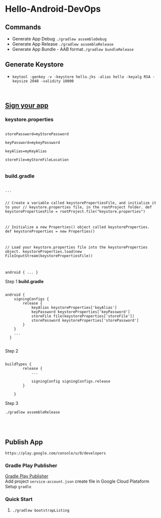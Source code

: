 # Hello-Android-DevOps

<h2>Commands</h2>
<ul>
    <li>Generate App Debug <code>./gradlew assembleDebug</code></li>
    <li>Generate App Release <code>./gradlew assembleRelease</code></li>
    <li>Generate App Bundle - AAB format<code>./gradlew bundleRelease</code></li>
</ul>

<h2>Generate Keystore</h2>
<ul>
    <li><code>keytool -genkey -v -keystore hello.jks -alias hello -keyalg RSA -keysize 2048 -validity 10000</code></li>
</ul>

<br/>
<h2><bold><a href="https://developer.android.com/studio/publish/app-signing">Sign your app</a></bold></h2>

<h3><b>keystore.properties</b></h3>
<code>
storePassword=myStorePassword</br>
keyPassword=mykeyPassword</br>
keyAlias=myKeyAlias</br>
storeFile=myStoreFileLocation</br>
</code>
<h3><b>build.gradle</b></h3>
<code>
...

// Create a variable called keystorePropertiesFile, and initialize it to your
// keystore.properties file, in the rootProject folder.
def keystorePropertiesFile = rootProject.file("keystore.properties")

// Initialize a new Properties() object called keystoreProperties.
def keystoreProperties = new Properties()

// Load your keystore.properties file into the keystoreProperties object.
keystoreProperties.load(new FileInputStream(keystorePropertiesFile))

android {
    ...
}
</code>
<p>Step 1 <b>build.gradle</b></p>
<code>
android {
    signingConfigs {
        release {
            keyAlias keystoreProperties['keyAlias']
            keyPassword keystoreProperties['keyPassword']
            storeFile file(keystoreProperties['storeFile'])
            storePassword keystoreProperties['storePassword']
        }
    }
    ...
  }
  </code>

<p>Step 2</p>
<code>
buildTypes {
        release {
            ... <br/>
            signingConfig signingConfigs.release
        }<br/>
    }
</code>
<p>Step 3</p>
<code>./gradlew assembleRelease</code>

<br/><br/>
<h2>Publish App</h2>
<code>https://play.google.com/console/u/0/developers</code>
<h3>Gradle Play Publisher</h3>
<a href="https://github.com/Triple-T/gradle-play-publisher">Gradle Play Publisher</a>
<div>Add project <code>service-account.json</code> create file in Google Cloud Plataform</div>
<div>Setup <code>gradle</code></div>
<h3>Quick Start</h3>
<ol>
    <li><code>./gradlew bootstrapListing</code>
</ol>